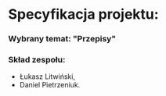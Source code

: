 # Specyfikacja projektu:

### Wybrany temat: "Przepisy"
### Skład zespołu:
- Łukasz Litwiński,
- Daniel Pietrzeniuk.